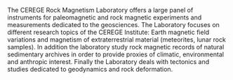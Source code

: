 The CEREGE Rock Magnetism Laboratory offers a large panel of instruments
for paleomagnetic and rock magnetic experiments and measurements
dedicated to the geosciences. The Laboratory focuses on different
research topics of the CEREGE Institute: Earth magnetic field variations
and magnetism of extraterrestrial material (meteorites, lunar rock
samples). In addition the laboratory study rock magnetic records of
natural sedimentary archives in order to provide proxies of climatic,
environmental and anthropic interest. Finally the Laboratory deals with
tectonics and studies dedicated to geodynamics and rock deformation.
